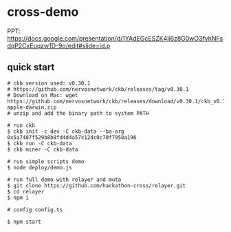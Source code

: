 # cross-demo

PPT: <https://docs.google.com/presentation/d/1YAdEGcESZK4lj6z8G0wO3fvhNFsdqP2CxEuqzw1D-9o/edit#slide=id.p>

## quick start

```
# ckb version used: v0.30.1
# https://github.com/nervosnetwork/ckb/releases/tag/v0.30.1
# Download on Mac: wget https://github.com/nervosnetwork/ckb/releases/download/v0.30.1/ckb_v0.30.1_x86_64-apple-darwin.zip
# unzip and add the binary path to system PATH

# run ckb
$ ckb init -c dev -C ckb-data --ba-arg 0x5a7487f529b8b8fd4d4a57c12dc0c70f7958a196
$ ckb run -C ckb-data
$ ckb miner -C ckb-data

# run simple scripts demo
$ node deploy/demo.js

# run full demo with relayer and muta
$ git clone https://github.com/hackathon-cross/relayer.git
$ cd relayer
$ npm i

# config config.ts

$ npm start
```
